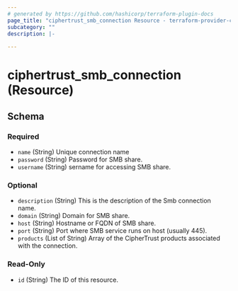 ```yaml
---
# generated by https://github.com/hashicorp/terraform-plugin-docs
page_title: "ciphertrust_smb_connection Resource - terraform-provider-ciphertrust"
subcategory: ""
description: |-
  
---
```


# ciphertrust_smb_connection (Resource)





<!-- schema generated by tfplugindocs -->
## Schema

### Required

- `name` (String) Unique connection name
- `password` (String) Password for SMB share.
- `username` (String) sername for accessing SMB share.

### Optional

- `description` (String) This is the description of the Smb connection name.
- `domain` (String) Domain for SMB share.
- `host` (String) Hostname or FQDN of SMB share.
- `port` (String) Port where SMB service runs on host (usually 445).
- `products` (List of String) Array of the CipherTrust products associated with the connection.

### Read-Only

- `id` (String) The ID of this resource.
